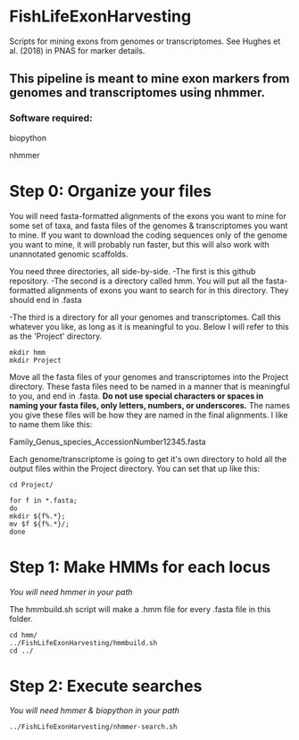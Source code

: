 # FishLifeExonHarvesting
Scripts for mining exons from genomes or transcriptomes. See Hughes et al. (2018) in PNAS for marker details.


## This pipeline is meant to mine exon markers from genomes and transcriptomes using nhmmer.

### Software required:

biopython

nhmmer


# Step 0: Organize your files

You will need fasta-formatted alignments of the exons you want to mine for some set of taxa, and fasta files of the genomes & transcriptomes you want to mine. If you want to download the coding sequences only of the genome you want to mine, it will probably run faster, but this will also work with unannotated genomic scaffolds.

You need three directories, all side-by-side. 
-The first is this github repository. 
-The second is a directory called hmm. You will put all the fasta-formatted alignments of exons you want to search for in this directory. They should end in .fasta 

-The third is a directory for all your genomes and transcriptomes. Call this whatever you like, as long as it is meaningful to you. Below I will refer to this as the 'Project' directory.

```
mkdir hmm
mkdir Project
```

Move all the fasta files of your genomes and transcriptomes into the Project directory. These fasta files need to be named in a manner that is meaningful to you, and end in .fasta. __Do not use special characters or spaces in naming your fasta files, only letters, numbers, or underscores.__ The names you give these files will be how they are named in the final alignments. I like to name them like this:

Family_Genus_species_AccessionNumber12345.fasta

Each genome/transcriptome is going to get it's own directory to hold all the output files within the Project directory. You can set that up like this:

```
cd Project/

for f in *.fasta;
do 
mkdir ${f%.*};
mv $f ${f%.*}/;
done
```

# Step 1: Make HMMs for each locus

*You will need hmmer in your path*

The hmmbuild.sh script will make a .hmm file for every .fasta file in this folder. 

```
cd hmm/
../FishLifeExonHarvesting/hmmbuild.sh
cd ../
```

# Step 2: Execute searches

*You will need hmmer & biopython in your path*

```
../FishLifeExonHarvesting/nhmmer-search.sh
```


